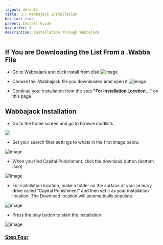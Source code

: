 ```yaml
---
layout: default
title: 3.) Wabbajack Installation
has_toc: true
parent: Install Guide
nav_order: 3
description: Installation Through Wabbajack
---
```


## If You are Downloading the List From a .Wabba File
- Go to Wabbajack and click install from disk
![image](https://user-images.githubusercontent.com/112358568/218915538-8ca1e58d-f12e-439d-ae3a-ceef01bfe668.png)

- Choose the .Wabbajack file you downloaded amd open it
![image](https://user-images.githubusercontent.com/112358568/218915687-99e65947-0738-4f4f-875c-90189e8fcc42.png)

- Continue your installation from the step **"For installation Location..."** on this page

## **Wabbajack Installation**

- Go to the home screen and go to browse modlists

![](https://media.discordapp.net/attachments/984100624733962340/1019105716302258268/unknown.png)

- Set your search filter settings to whats in the first image below.

![image](https://user-images.githubusercontent.com/114360108/200664910-c61915e5-6f6a-4d0e-bba7-8118a853cdf4.png)

- When you find Capital Punishment, click the download button (bottom icon)

![image](https://user-images.githubusercontent.com/114360108/200691470-d9d97b12-5fa4-46df-b6b8-930e9f48bfec.png)

- For installation location, make a folder on the surface of your primary drive called “Capital Punishment” and then set it as your installation location. The Download location will automatically populate.

![image](https://user-images.githubusercontent.com/114360108/200665555-b973bb1c-092d-4671-ba8a-16d742ca2aa4.png)

- Press the play button to start the installation

![image](https://user-images.githubusercontent.com/112358568/190105266-ba1bfb8c-7f06-4fb3-9e08-6a5c74f0ab00.png)

### [**Step Four**](https://www.modlists.net/01CapitalPunishment/6-InstallGuide/4-TTW-Installation/)
